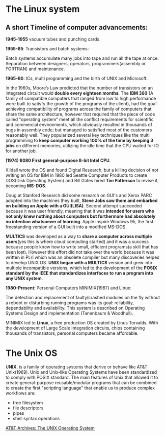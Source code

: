 # The Linux system

## A short Timeline of computer advancements:

**1945-1955** vacuum tubes and punching cards.

**1955-65**: Transistors and batch systems:

Batch systems accumulate many jobs into tape and run all 
the tape at once. Separation between designers, operators, 
programmers(assembly or FORTRAN) and maintenance.

**1965-80**: ICs, multi programming and the birth of UNIX and Microsoft:

In the 1960s, Moore’s Law predicted that the number of transistors on an integrated circuit would **double every eighteen months**. The **IBM 360** (A family of compatible computers that ranged from low to high performance were built to satisfy the growth of the programs of the client), had the goal achieving compatibility of programs across the family of computers that share the same architecture, however that required that the piece of code called "operating system" meet all the conflict requirements for scientific and commercial environments, which obviously resulted in thousands of bugs in assembly code; but managed to satisfied most of the customers reasonably well. They popularized several key techniques like the multi programming to **keep computer working 100% of the time by keeping 3 jobs** on different memories, utilizing the idle time that the CPU waited for IO for another job.

**(1974) 8080 First general-purpose 8-bit Intel CPU**.

Kildall wrote the OS and found Digital Research, but a killing decision of not writing an OS for IBM in 1980 led Seattle Computer Products to create DOS(Disk Operating System) and Bill Gates hired **Tim Patterson** to revise it, becoming **MS-DOS**.

Doug at Stanford Research did some research on GUI's and Xerox PARC adopted into the machines they built, **Steve Jobs saw them and embarked on building an Apple with a GUI(LISA)**. Second attempt succeeded because it was user friendly, meaning that it was **intended for users who not only knew nothing about computers but furthermore had absolutely no intention whatsoever of learning**. Apple inspire Windows 95, the first freestanding version of a GUI built into a modified MS-DOS.

**MULTICS** was developed as a way to **share a computer across multiple users**(yes this is where cloud computing started) and it was a success because  people knew how to write small, efficient programs(a skill that has been lost). However this effort did not take over the world because it was written in PL/I which was an obsolete compiler but many discoveries helped to develop UNIX OS. **UNIX began with a MULTICS** version and grew into multiple incompatible versions, which led to the development of the **POSIX standard by the IEEE that standardizes interfaces to run a program into any UNIX system**.

**1980-Present**: Personal Computers MINIMIX(1987) and Linux:

The detection and replacement of faulty/crashed modules on the fly without a reboot or disturbing running programs was its goal: reliability, dependability and availability. This system is described on Operating Systems Design and implementation (Tanenbaum & Woodhull).

MINIMIX led to **Linux**, a free production OS created by Linus Torvalds. With the development of Large Scale Integration circuits, chips containing thousands of transistors, personal computers became affordable.

# The Unix OS

**UNIX**, is a family of operating systems that derive or behave like AT&T Unix(1969). Unix and Unix-like Operating Systems have been standardized to comply with POSIX standard. 
The main features of Unix that allowed it to create general-purpose reusable/modular programs that can be combined to create the first "scripting language" that enable us to produce complex workflows are:

- tree filesystem
- file descriptors
- pipes
- shell syntax operations

[AT&T Archives: The UNIX Operating System](https://www.youtube.com/watch?v=tc4ROCJYbm0)
